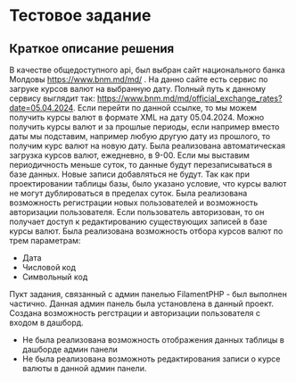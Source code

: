 # Тестовое задание 

## Краткое описание решения 
В качестве общедоступного api, был выбран сайт национального банка Молдовы
https://www.bnm.md/md/ . На данно сайте есть сервис по загруке курсов валют на выбранную дату.
Полный путь к данному сервису выглядит так:
https://www.bnm.md/md/official_exchange_rates?date=05.04.2024.
Если перейти по данной ссылке, то мы можем получить курсы валют в формате XML на дату 05.04.2024.
Можно получить курсы валют и за прошлые периоды, если например вместо даты мы подставим, например любую 
другую дату из прошлого, то получим курс валют на новую дату.
Была реализована автоматическая загрузка курсов валют, ежедневно, в 9-00. Если мы выставим 
периодичность меньше суток, то данные будут перезаписываться в базе данных. Новые записи добавляться не будут.
Так как при проектировании таблицы базы, было указано условие, что курсы валют не могут дублироваться в 
пределах суток.
Была реализована возможность регистрации новых пользователей и возможность авторизации пользователя.
Если пользователь авторизован, то он получает доступ к редактированию существующих записей в базе 
курсы валют.
Была реализована возможность отбора курсов валют по трем параметрам:
- Дата
- Числовой код
- Символьный код


Пукт задания, связанный с админ панелью FilamentPHP - был выполнен частично.
Данная админ панель была установлена в данный проект. Создана возможность регстрации и авторизации пользователя
с входом в дашборд.
- Не была реализована возможность отображения данных таблицы  в дашборде админ панели
- Не была реализована возможноть редактирования записи о курсе валюты в данной админ панели.
